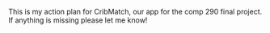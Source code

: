 This is my action plan for CribMatch, our app for the comp 290 final project. If anything is missing please let me know!

